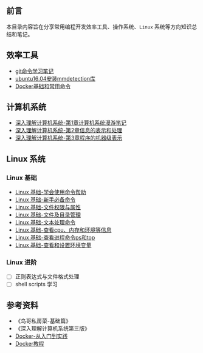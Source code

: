 ## 前言

本目录内容旨在分享常用编程开发效率工具、操作系统、`Linux` 系统等方向知识总结和笔记。

## 效率工具

- [git命令学习笔记](./效率工具/git常用命令总结.md)
- [ubuntu16.04安装mmdetection库](./效率工具/ubuntu16.04安装mmdetection库.md)
- [Docker基础和常用命令](./效率工具/Docker基础和常用命令.md)

## 计算机系统

* [深入理解计算机系统-第1章计算机系统漫游笔记](操作系统/深入理解计算机系统-第1章计算机系统漫游笔记.md)
* [深入理解计算机系统-第2章信息的表示和处理](操作系统/深入理解计算机系统-第2章信息的表示和处理.md)
* [深入理解计算机系统-第3章程序的机器级表示](操作系统/深入理解计算机系统-第3章程序的机器级表示.md)
  
## Linux 系统

### Linux 基础

* [Linux 基础-学会使用命令帮助](Linux系统/Linux基础-学会使用命令帮助.md)
* [Linux 基础-新手必备命令](Linux系统/Linux基础-新手必备命令.md)
* [Linux 基础-文件权限与属性](Linux系统/Linux基础-文件权限与属性.md)
* [Linux 基础-文件及目录管理](Linux系统/Linux基础-文件及目录管理.md)
* [Linux 基础-文本处理命令](Linux系统/Linux基础-文本处理命令.md)
* [Linux 基础-查看cpu、内存和环境等信息](Linux系统/Linux基础-查看cpu、内存和环境等信息.md)
* [Linux 基础-查看进程命令ps和top](Linux系统/Linux基础-查看进程命令ps和top.md)
* [Linux 基础-查看和设置环境变量](Linux系统/Linux基础-查看和设置环境变量.md)

### Linux 进阶

- [ ] 正则表达式与文件格式处理
- [ ] shell scripts 学习

## 参考资料

- 《鸟哥私房菜-基础篇》
- 《深入理解计算机系统第三版》
- [Docker-从入门到实践](https://yeasy.gitbook.io/docker_practice/ "Docker-从入门到实践")
- [Docker教程](https://haicoder.net/docker/docker-course.html "Docker教程")